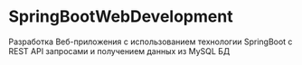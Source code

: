 # SpringBootWebDevelopment
Разработка Веб-приложения с использованием технологии SpringBoot с REST API запросами и получением данных из MySQL БД
